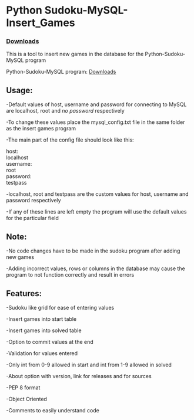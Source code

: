 # Python Sudoku-MySQL-Insert_Games

### [Downloads](https://github.com/VarunS2002/Python-Sudoku-MySQL-InsertGames/releases)

This is a tool to insert new games in the database for the Python-Sudoku-MySQL program

Python-Sudoku-MySQL program:
[Downloads](https://github.com/VarunS2002/Python-Sudoku-MySQL/releases)

## Usage:

-Default values of host, username and password for connecting to MySQL are localhost, root and *no password* respectively

-To change these values place the mysql_config.txt file in the same folder as the insert games program

-The main part of the config file should look like this:


host:<br />
localhost<br />
username:<br />
root<br />
password:<br />
testpass<br />


-localhost, root and testpass are the custom values for host, username and password respectively

-If any of these lines are left empty the program will use the default values for the particular field

## Note:

-No code changes have to be made in the sudoku program after adding new games 

-Adding incorrect values, rows or columns in the database may cause the program to not function correctly and result in errors 

## Features:

-Sudoku like grid for ease of entering values

-Insert games into start table

-Insert games into solved table

-Option to commit values at the end

-Validation for values entered

-Only int from 0-9 allowed in start and int from 1-9 allowed in solved

-About option with version, link for releases and for sources

-PEP 8 format

-Object Oriented

-Comments to easily understand code

